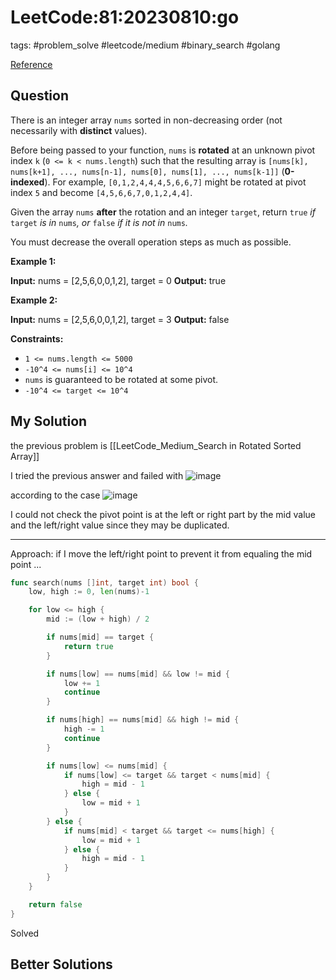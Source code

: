 # LeetCode:81:20230810:go

tags: #problem_solve #leetcode/medium #binary_search #golang

[Reference](https://leetcode.com/problems/search-in-rotated-sorted-array-ii/)

## Question

There is an integer array `nums` sorted in non-decreasing order (not necessarily with **distinct** values).

Before being passed to your function, `nums` is **rotated** at an unknown pivot index `k` (`0 <= k < nums.length`) such that the resulting array is `[nums[k], nums[k+1], ..., nums[n-1], nums[0], nums[1], ..., nums[k-1]]` (**0-indexed**). For example, `[0,1,2,4,4,4,5,6,6,7]` might be rotated at pivot index `5` and become `[4,5,6,6,7,0,1,2,4,4]`.

Given the array `nums` **after** the rotation and an integer `target`, return `true` _if_ `target` _is in_ `nums`_, or_ `false` _if it is not in_ `nums`_._

You must decrease the overall operation steps as much as possible.

**Example 1:**

**Input:** nums = [2,5,6,0,0,1,2], target = 0
**Output:** true

**Example 2:**

**Input:** nums = [2,5,6,0,0,1,2], target = 3
**Output:** false

**Constraints:**

- `1 <= nums.length <= 5000`
- `-10^4 <= nums[i] <= 10^4`
- `nums` is guaranteed to be rotated at some pivot.
- `-10^4 <= target <= 10^4`

## My Solution

the previous problem is [[LeetCode_Medium_Search in Rotated Sorted Array]]

I tried the previous answer and failed with ![image](https://i.imgur.com/VpHIqYX.png)

according to the case ![image](https://i.imgur.com/uPeaxn5.png)

I could not check the pivot point is at the left or right part by the mid value and the left/right value since they may be duplicated.

---

Approach: if I move the left/right point to prevent it from equaling the mid point ...

```go
func search(nums []int, target int) bool {
	low, high := 0, len(nums)-1

	for low <= high {
		mid := (low + high) / 2

		if nums[mid] == target {
			return true
		}

		if nums[low] == nums[mid] && low != mid {
			low += 1
			continue
		}

		if nums[high] == nums[mid] && high != mid {
			high -= 1
			continue
		}

		if nums[low] <= nums[mid] {
			if nums[low] <= target && target < nums[mid] {
				high = mid - 1
			} else {
				low = mid + 1
			}
		} else {
			if nums[mid] < target && target <= nums[high] {
				low = mid + 1
			} else {
				high = mid - 1
			}
		}
	}

	return false
}
```

Solved

## Better Solutions
